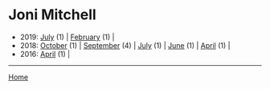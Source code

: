 # Joni Mitchell

  * 2019: 
      [July](./joni-mitchell-2019-07.md) (1) | 
      [February](./joni-mitchell-2019-02.md) (1) | 
  * 2018: 
      [October](./joni-mitchell-2018-10.md) (1) | 
      [September](./joni-mitchell-2018-09.md) (4) | 
      [July](./joni-mitchell-2018-07.md) (1) | 
      [June](./joni-mitchell-2018-06.md) (1) | 
      [April](./joni-mitchell-2018-04.md) (1) | 
  * 2016: 
      [April](./joni-mitchell-2016-04.md) (1) | 

----

[Home](../)
